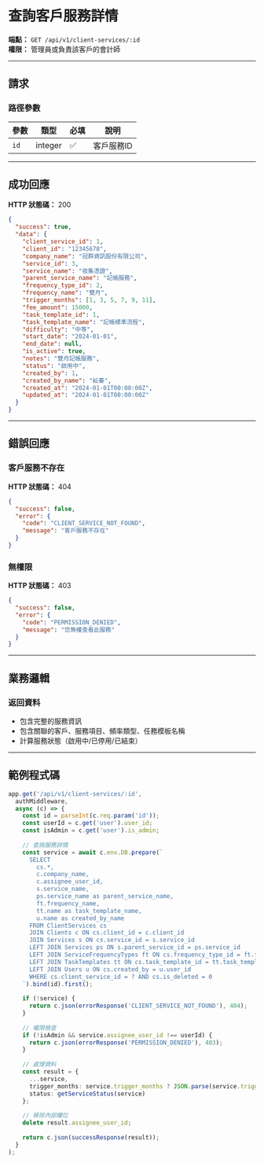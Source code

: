 # 查詢客戶服務詳情

**端點：** `GET /api/v1/client-services/:id`  
**權限：** 管理員或負責該客戶的會計師

---

## 請求

### 路徑參數
| 參數 | 類型 | 必填 | 說明 |
|-----|------|------|------|
| `id` | integer | ✅ | 客戶服務ID |

---

## 成功回應

**HTTP 狀態碼：** 200

```json
{
  "success": true,
  "data": {
    "client_service_id": 1,
    "client_id": "12345678",
    "company_name": "冠群資訊股份有限公司",
    "service_id": 3,
    "service_name": "收集憑證",
    "parent_service_name": "記帳服務",
    "frequency_type_id": 2,
    "frequency_name": "雙月",
    "trigger_months": [1, 3, 5, 7, 9, 11],
    "fee_amount": 15000,
    "task_template_id": 1,
    "task_template_name": "記帳標準流程",
    "difficulty": "中等",
    "start_date": "2024-01-01",
    "end_date": null,
    "is_active": true,
    "notes": "雙月記帳服務",
    "status": "啟用中",
    "created_by": 1,
    "created_by_name": "紜蓁",
    "created_at": "2024-01-01T00:00:00Z",
    "updated_at": "2024-01-01T00:00:00Z"
  }
}
```

---

## 錯誤回應

### 客戶服務不存在
**HTTP 狀態碼：** 404
```json
{
  "success": false,
  "error": {
    "code": "CLIENT_SERVICE_NOT_FOUND",
    "message": "客戶服務不存在"
  }
}
```

### 無權限
**HTTP 狀態碼：** 403
```json
{
  "success": false,
  "error": {
    "code": "PERMISSION_DENIED",
    "message": "您無權查看此服務"
  }
}
```

---

## 業務邏輯

### 返回資料
- 包含完整的服務資訊
- 包含關聯的客戶、服務項目、頻率類型、任務模板名稱
- 計算服務狀態（啟用中/已停用/已結束）

---

## 範例程式碼

```typescript
app.get('/api/v1/client-services/:id', 
  authMiddleware,
  async (c) => {
    const id = parseInt(c.req.param('id'));
    const userId = c.get('user').user_id;
    const isAdmin = c.get('user').is_admin;
    
    // 查詢服務詳情
    const service = await c.env.DB.prepare(`
      SELECT 
        cs.*,
        c.company_name,
        c.assignee_user_id,
        s.service_name,
        ps.service_name as parent_service_name,
        ft.frequency_name,
        tt.name as task_template_name,
        u.name as created_by_name
      FROM ClientServices cs
      JOIN Clients c ON cs.client_id = c.client_id
      JOIN Services s ON cs.service_id = s.service_id
      LEFT JOIN Services ps ON s.parent_service_id = ps.service_id
      LEFT JOIN ServiceFrequencyTypes ft ON cs.frequency_type_id = ft.frequency_type_id
      LEFT JOIN TaskTemplates tt ON cs.task_template_id = tt.task_template_id
      LEFT JOIN Users u ON cs.created_by = u.user_id
      WHERE cs.client_service_id = ? AND cs.is_deleted = 0
    `).bind(id).first();
    
    if (!service) {
      return c.json(errorResponse('CLIENT_SERVICE_NOT_FOUND'), 404);
    }
    
    // 權限檢查
    if (!isAdmin && service.assignee_user_id !== userId) {
      return c.json(errorResponse('PERMISSION_DENIED'), 403);
    }
    
    // 處理資料
    const result = {
      ...service,
      trigger_months: service.trigger_months ? JSON.parse(service.trigger_months) : null,
      status: getServiceStatus(service)
    };
    
    // 移除內部欄位
    delete result.assignee_user_id;
    
    return c.json(successResponse(result));
  }
);
```



